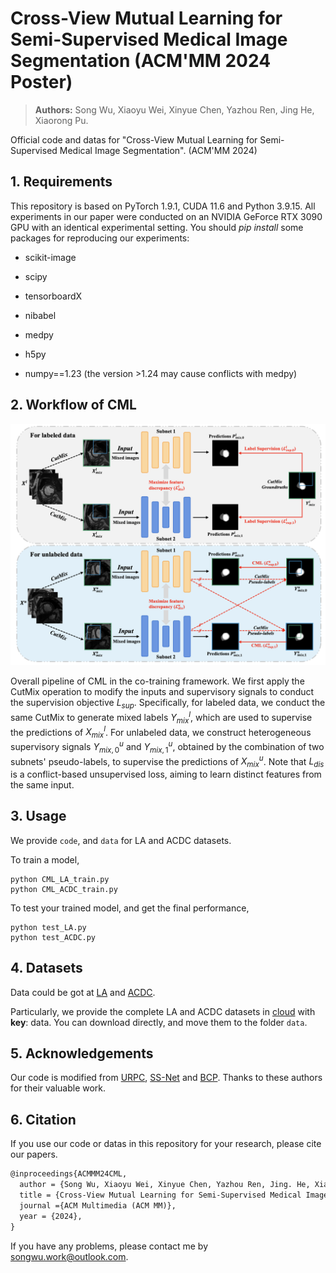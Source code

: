 # Cross-View Mutual Learning for Semi-Supervised Medical Image Segmentation (ACM'MM 2024 Poster)
> **Authors:**
Song Wu, Xiaoyu Wei, Xinyue Chen, Yazhou Ren, Jing He, Xiaorong Pu.

Official code and datas for "Cross-View Mutual Learning for Semi-Supervised Medical Image Segmentation". (ACM'MM 2024)

## 1. Requirements
This repository is based on PyTorch 1.9.1, CUDA 11.6 and Python 3.9.15. All experiments in our paper were conducted on an NVIDIA GeForce RTX 3090 GPU with an identical experimental setting. You should *pip install* some packages for reproducing our experiments:

- scikit-image

- scipy

- tensorboardX

- nibabel

- medpy 

- h5py

- numpy==1.23 (the version >1.24 may cause conflicts with medpy)

## 2. Workflow of CML

<img src="https://github.com/SongwuJob/CML/blob/main/figure/workflow.png"  width="900" />

Overall pipeline of CML in the co-training framework. We first apply the CutMix operation to modify the inputs and supervisory signals to conduct the supervision objective $L_{sup}$. Specifically, for labeled data, we conduct the same CutMix to generate mixed labels $Y^l_{mix}$, which are used to supervise the predictions of $X^l_{mix}$. For unlabeled data, we construct heterogeneous supervisory signals $Y^u_{mix,0}$ and $Y^u_{mix,1}$, obtained by the combination of two subnets' pseudo-labels, to supervise the predictions of $X^u_{mix}$. Note that $L_{dis}$ is a conflict-based unsupervised loss, aiming to learn distinct features from the same input.

## 3. Usage
We provide `code`, and `data` for LA and ACDC datasets.

To train a model,
``` 
python CML_LA_train.py
python CML_ACDC_train.py
``` 

To test your trained model, and get the final performance,
``` 
python test_LA.py
python test_ACDC.py
```

## 4. Datasets

Data could be got at [LA](https://github.com/yulequan/UA-MT/tree/master/data) and [ACDC](https://github.com/HiLab-git/SSL4MIS/tree/master/data/ACDC).

Particularly, we provide the complete LA and ACDC datasets in [cloud](https://pan.baidu.com/s/1r_0Oh3go_sArFvLxt3QiZg) with **key**: data. You can download directly, and move them to the folder `data`.

## 5. Acknowledgements

Our code is modified from [URPC](https://github.com/HiLab-git/SSL4MIS), [SS-Net](https://github.com/ycwu1997/SS-Net) and [BCP](https://github.com/DeepMed-Lab-ECNU/BCP). Thanks to these authors for their valuable work.

## 6. Citation
If you use our code or datas in this repository for your research, please cite our papers.
```latex
@inproceedings{ACMMM24CML,
  author = {Song Wu, Xiaoyu Wei, Xinyue Chen, Yazhou Ren, Jing. He, Xiaorong Pu},
  title = {Cross-View Mutual Learning for Semi-Supervised Medical Image Segmentation},
  journal ={ACM Multimedia (ACM MM)},
  year = {2024},
}
```

If you have any problems, please contact me by songwu.work@outlook.com.
